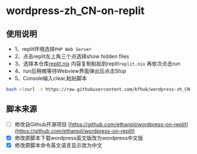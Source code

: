 # wordpress-zh_CN-on-replit  

## 使用说明
- 1、replit环境选择`PHP Web Server`
- 2、点击replit左上角三个点选择show hidden files
- 3、选择本仓库[replit.nix](https://github.com/kfhuk/wordpress-zh_CN-on-replit/blob/main/replit.nix) 内容复制粘贴到replit`replit.nix`  再依次点击run
- 4、run后稍微等待Webview界面弹出后点击Stop
- 5、Console输入clear,粘贴脚本

```bash
bash <(curl -s https://raw.githubusercontent.com/kfhuk/wordpress-zh_CN-on-replit/main/install.sh)
```


## 脚本来源
- [ ] 修改自Github开源项目 [https://github.com/ethanpil/wordpress-on-replit](https://github.com/ethanpil/wordpress-on-replit)
- [x] 修改原脚本下载wordpress英文版改为wordpress中文版
- [x] 修改原脚本命令英文语言显示改为中文
